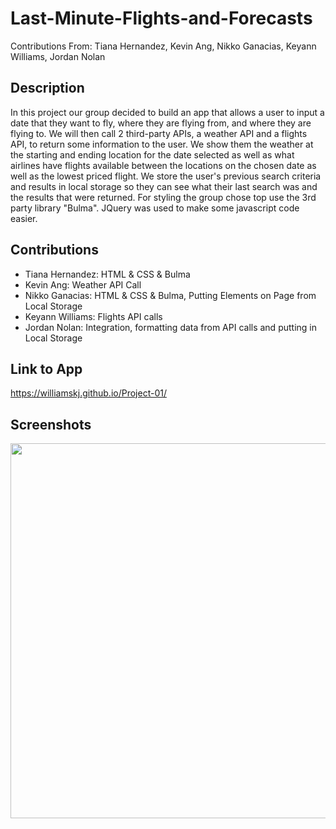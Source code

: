 # Last-Minute-Flights-and-Forecasts
Contributions From: Tiana Hernandez, Kevin Ang, Nikko Ganacias, Keyann Williams, Jordan Nolan 

## Description
In this project our group decided to build an app that allows a user to input a date that they want to fly, where they are flying from, and where they are flying to. We will
then call 2 third-party APIs, a weather API and a flights API, to return some information to the user. We show them the weather at the starting and ending location for the date selected as well as what airlines have flights available between the locations on the chosen date as well as the lowest priced flight. We store the user's previous search criteria and results in local storage so they can see what their last search was and the results that were returned. For styling the group chose top use the 3rd party library "Bulma". JQuery was used to make some javascript code easier. 

## Contributions
- Tiana Hernandez: HTML & CSS & Bulma
- Kevin Ang: Weather API Call
- Nikko Ganacias: HTML & CSS & Bulma, Putting Elements on Page from Local Storage
- Keyann Williams: Flights API calls
- Jordan Nolan: Integration, formatting data from API calls and putting in Local Storage 

## Link to App
https://williamskj.github.io/Project-01/

## Screenshots
<img src="assets/screenshots/LandingView.PNG" width="600">
